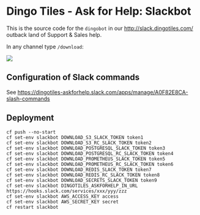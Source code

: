 # Dingo Tiles - Ask for Help: Slackbot

This is the source code for the `dingobot` in our http://slack.dingotiles.com/ outback land of Support & Sales help.

In any channel type `/download`:

![](http://cl.ly/3y0b3a113n0L/download/Image%202016-02-18%20at%203.08.48%20pm.png)

## Configuration of Slack commands

See https://dingotiles-askforhelp.slack.com/apps/manage/A0F82E8CA-slash-commands

## Deployment

```
cf push --no-start
cf set-env slackbot DOWNLOAD_S3_SLACK_TOKEN token1
cf set-env slackbot DOWNLOAD_S3_RC_SLACK_TOKEN token2
cf set-env slackbot DOWNLOAD_POSTGRESQL_SLACK_TOKEN token3
cf set-env slackbot DOWNLOAD_POSTGRESQL_RC_SLACK_TOKEN token4
cf set-env slackbot DOWNLOAD_PROMETHEUS_SLACK_TOKEN token5
cf set-env slackbot DOWNLOAD_PROMETHEUS_RC_SLACK_TOKEN token6
cf set-env slackbot DOWNLOAD_REDIS_SLACK_TOKEN token7
cf set-env slackbot DOWNLOAD_REDIS_RC_SLACK_TOKEN token8
cf set-env slackbot DOWNLOAD_SECRETS_SLACK_TOKEN token9
cf set-env slackbot DINGOTILES_ASKFORHELP_IN_URL https://hooks.slack.com/services/xxx/yyy/zzz
cf set-env slackbot AWS_ACCESS_KEY access
cf set-env slackbot AWS_SECRET_KEY secret
cf restart slackbot
```
